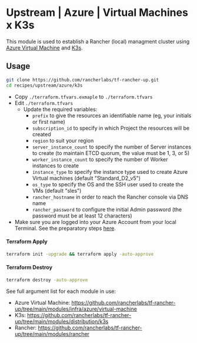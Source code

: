 # Upstream | Azure | Virtual Machines x K3s

This module is used to establish a Rancher (local) managment cluster using [Azure Virtual Machine](https://learn.microsoft.com/en-us/azure/virtual-machines/) and [K3s](https://docs.k3s.io/).

## Usage

```bash
git clone https://github.com/rancherlabs/tf-rancher-up.git
cd recipes/upstream/azure/k3s
```

- Copy `./terraform.tfvars.exmaple` to `./terraform.tfvars`
- Edit `./terraform.tfvars`
  - Update the required variables:
    -  `prefix` to give the resources an identifiable name (eg, your initials or first name)
    -  `subscription_id` to specify in which Project the resources will be created
    -  `region` to suit your region
    -  `server_instance_count` to specify the number of Server instances to create (to maintain ETCD quorum, the value must be 1, 3, or 5)
    -  `worker_instance_count` to specify the number of Worker instances to create
    -  `instance_type` to specify the instance type used to create Azure Virtual machines (default "Standard_D2_v5")
    -  `os_type` to specify the OS and the SSH user used to create the VMs (default "sles")
    -  `rancher_hostname` in order to reach the Rancher console via DNS name
    -  `rancher_password` to configure the initial Admin password (the password must be at least 12 characters)
- Make sure you are logged into your Azure Account from your local Terminal. See the preparatory steps [here](../../../../modules/infra/azure/README.md).

#### Terraform Apply

```bash
terraform init -upgrade && terraform apply -auto-approve
```

#### Terraform Destroy

```bash
terraform destroy -auto-approve
```

See full argument list for each module in use:
  - Azure Virtual Machine: https://github.com/rancherlabs/tf-rancher-up/tree/main/modules/infra/azure/virtual-machine
  - K3s: https://github.com/rancherlabs/tf-rancher-up/tree/main/modules/distribution/k3s
  - Rancher: https://github.com/rancherlabs/tf-rancher-up/tree/main/modules/rancher
